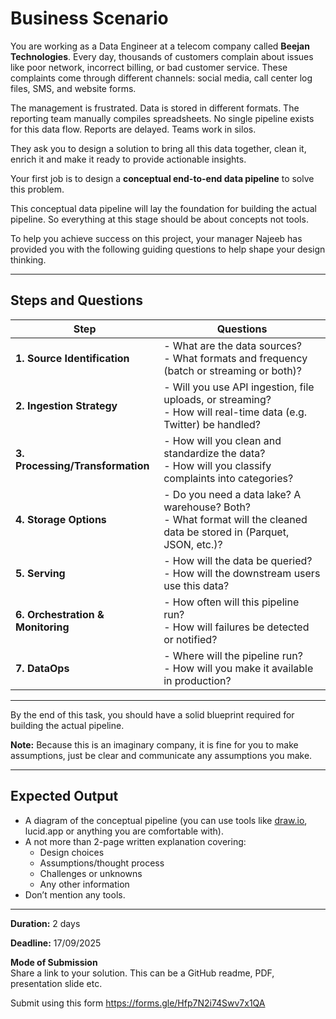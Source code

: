 # Business Scenario

You are working as a Data Engineer at a telecom company called **Beejan Technologies**. Every day, thousands of customers complain about issues like poor network, incorrect billing, or bad customer service. These complaints come through different channels: social media, call center log files, SMS, and website forms.  

The management is frustrated. Data is stored in different formats. The reporting team manually compiles spreadsheets. No single pipeline exists for this data flow. Reports are delayed. Teams work in silos.  

They ask you to design a solution to bring all this data together, clean it, enrich it and make it ready to provide actionable insights.  

Your first job is to design a **conceptual end-to-end data pipeline** to solve this problem.  

This conceptual data pipeline will lay the foundation for building the actual pipeline. So everything at this stage should be about concepts not tools.  

To help you achieve success on this project, your manager Najeeb has provided you with the following guiding questions to help shape your design thinking.  

---

## Steps and Questions

| Step                          | Questions                                                                 |
|-------------------------------|---------------------------------------------------------------------------|
| **1. Source Identification**  | - What are the data sources? <br> - What formats and frequency (batch or streaming or both)? |
| **2. Ingestion Strategy**     | - Will you use API ingestion, file uploads, or streaming? <br> - How will real-time data (e.g. Twitter) be handled? |
| **3. Processing/Transformation** | - How will you clean and standardize the data? <br> - How will you classify complaints into categories? |
| **4. Storage Options**        | - Do you need a data lake? A warehouse? Both? <br> - What format will the cleaned data be stored in (Parquet, JSON, etc.)? |
| **5. Serving**                | - How will the data be queried? <br> - How will the downstream users use this data? |
| **6. Orchestration & Monitoring** | - How often will this pipeline run? <br> - How will failures be detected or notified? |
| **7. DataOps**                | - Where will the pipeline run? <br> - How will you make it available in production? |

---

By the end of this task, you should have a solid blueprint required for building the actual pipeline.  

**Note:** Because this is an imaginary company, it is fine for you to make assumptions, just be clear and communicate any assumptions you make.  

---

## Expected Output

- A diagram of the conceptual pipeline (you can use tools like [draw.io](http://draw.io), lucid.app or anything you are comfortable with).  
- A not more than 2-page written explanation covering:  
  - Design choices  
  - Assumptions/thought process  
  - Challenges or unknowns  
  - Any other information  
- Don’t mention any tools.  

---

**Duration:** 2 days 

**Deadline:** 17/09/2025

**Mode of Submission**  
Share a link to your solution. This can be a GitHub readme, PDF, presentation slide etc.  

Submit using this form https://forms.gle/Hfp7N2i74Swv7x1QA  
